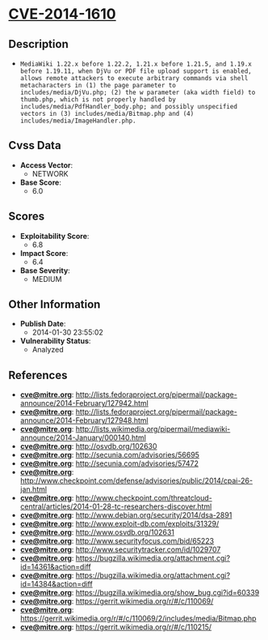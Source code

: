 
# [CVE-2014-1610](https://cve.mitre.org/cgi-bin/cvename.cgi?name=CVE-2014-1610)

## Description

- `MediaWiki 1.22.x before 1.22.2, 1.21.x before 1.21.5, and 1.19.x before 1.19.11, when DjVu or PDF file upload support is enabled, allows remote attackers to execute arbitrary commands via shell metacharacters in (1) the page parameter to includes/media/DjVu.php; (2) the w parameter (aka width field) to thumb.php, which is not properly handled by includes/media/PdfHandler_body.php; and possibly unspecified vectors in (3) includes/media/Bitmap.php and (4) includes/media/ImageHandler.php.`

## Cvss Data

- **Access Vector**:
  - NETWORK
- **Base Score**:
  - 6.0

## Scores

- **Exploitability Score**:
  - 6.8
- **Impact Score**:
  - 6.4
- **Base Severity**:
  - MEDIUM

## Other Information

- **Publish Date**:
  - 2014-01-30 23:55:02
- **Vulnerability Status**:
  - Analyzed

## References

- **cve@mitre.org**: http://lists.fedoraproject.org/pipermail/package-announce/2014-February/127942.html
- **cve@mitre.org**: http://lists.fedoraproject.org/pipermail/package-announce/2014-February/127948.html
- **cve@mitre.org**: http://lists.wikimedia.org/pipermail/mediawiki-announce/2014-January/000140.html
- **cve@mitre.org**: http://osvdb.org/102630
- **cve@mitre.org**: http://secunia.com/advisories/56695
- **cve@mitre.org**: http://secunia.com/advisories/57472
- **cve@mitre.org**: http://www.checkpoint.com/defense/advisories/public/2014/cpai-26-jan.html
- **cve@mitre.org**: http://www.checkpoint.com/threatcloud-central/articles/2014-01-28-tc-researchers-discover.html
- **cve@mitre.org**: http://www.debian.org/security/2014/dsa-2891
- **cve@mitre.org**: http://www.exploit-db.com/exploits/31329/
- **cve@mitre.org**: http://www.osvdb.org/102631
- **cve@mitre.org**: http://www.securityfocus.com/bid/65223
- **cve@mitre.org**: http://www.securitytracker.com/id/1029707
- **cve@mitre.org**: https://bugzilla.wikimedia.org/attachment.cgi?id=14361&action=diff
- **cve@mitre.org**: https://bugzilla.wikimedia.org/attachment.cgi?id=14384&action=diff
- **cve@mitre.org**: https://bugzilla.wikimedia.org/show_bug.cgi?id=60339
- **cve@mitre.org**: https://gerrit.wikimedia.org/r/#/c/110069/
- **cve@mitre.org**: https://gerrit.wikimedia.org/r/#/c/110069/2/includes/media/Bitmap.php
- **cve@mitre.org**: https://gerrit.wikimedia.org/r/#/c/110215/
